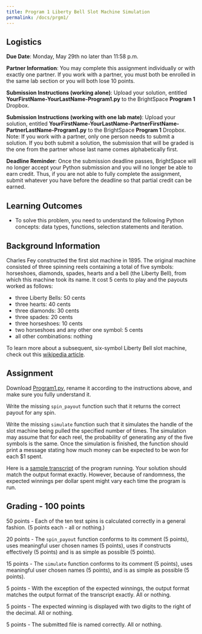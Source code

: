 ```yaml
---
title: Program 1 Liberty Bell Slot Machine Simulation
permalink: /docs/prgm1/
---
```


## Logistics
**Due Date**: Monday, May 29th no later than 11:58 p.m.

**Partner Information**: You may complete this assignment individually or with exactly one partner. If you work with a partner, you must both be enrolled in the same lab section or you will both lose 10 points.

**Submission Instructions (working alone)**: Upload your solution, entitled **YourFirstName-YourLastName-Program1.py** to the BrightSpace **Program 1** Dropbox.

**Submission Instructions (working with one lab mate)**: Upload your solution, entitled **YourFirstName-YourLastName-PartnerFirstName-PartnerLastName-Program1.py** to the BrightSpace **Program 1** Dropbox. Note: If you work with a partner, only one person needs to submit a solution. If you both submit a solution, the submission that will be graded is the one from the partner whose last name comes alphabetically first.

**Deadline Reminder**: Once the submission deadline passes, BrightSpace will no longer accept your Python submission and you will no longer be able to earn credit. Thus, if you are not able to fully complete the assignment, submit whatever you have before the deadline so that partial credit can be earned.

## Learning Outcomes
- To solve this problem, you need to understand the following Python concepts: data types, functions, selection statements and iteration.

## Background Information
Charles Fey constructed the first slot machine in 1895. The original machine consisted of three spinning reels containing a total of five symbols: horseshoes, diamonds, spades, hearts and a bell (the Liberty Bell), from which this machine took its name. It cost 5 cents to play and the payouts worked as follows:
- three Liberty Bells: 50 cents
- three hearts: 40 cents
- three diamonds: 30 cents
- three spades: 20 cents
- three horseshoes: 10 cents
- two horseshoes and any other one symbol: 5 cents
- all other combinations: nothing

To learn more about a subsequent, six-symbol Liberty Bell slot machine, check out this [wikipedia article](https://en.wikipedia.org/wiki/Liberty_Bell_(game)).

## Assignment
Download [Program1.py](../lessons/code/Program1.py), rename it according to the instructions above, and make sure you fully understand it.

Write the missing `spin_payout` function such that it returns the correct payout for any spin.

Write the missing `simulate` function such that it simulates the handle of the slot machine being pulled the specified number of times. The simulation may assume that for each reel, the probability of generating any of the five symbols is the same. Once the simulation is finished, the function should print a message stating how much money can be expected to be won for each $1 spent.

Here is a [sample transcript](../lessons/code/program1_trascript.txt) of the program running. Your solution should match the output format exactly. However, because of randomness, the expected winnings per dollar spent might vary each time the program is run.

## Grading - 100 points
50 points - Each of the ten test spins is calculated correctly in a general fashion. (5 points each - all or nothing.)

20 points - The `spin_payout` function conforms to its comment (5 points), uses meaningful user chosen names (5 points), uses if constructs effectively (5 points) and is as simple as possible (5 points).

15 points - The `simulate` function conforms to its comment (5 points), uses meaningful user chosen names (5 points), and is as simple as possible (5 points).

5 points - With the exception of the expected winnings, the output format matches the output format of the transcript exactly. All or nothing.

5 points - The expected winning is displayed with two digits to the right of the decimal. All or nothing.

5 points - The submitted file is named correctly. All or nothing.